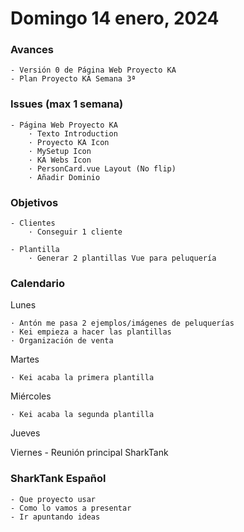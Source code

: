 # Domingo 14 enero, 2024

### Avances
	- Versión 0 de Página Web Proyecto KA
	- Plan Proyecto KA Semana 3ª

### Issues (max 1 semana)
	- Página Web Proyecto KA
		· Texto Introduction
		· Proyecto KA Icon
		· MySetup Icon
		· KA Webs Icon
		· PersonCard.vue Layout (No flip)
		· Añadir Dominio

### Objetivos
	- Clientes
		· Conseguir 1 cliente

	- Plantilla
		· Generar 2 plantillas Vue para peluquería


### Calendario

Lunes

	· Antón me pasa 2 ejemplos/imágenes de peluquerías
	· Kei empieza a hacer las plantillas
	· Organización de venta

Martes
	
	· Kei acaba la primera plantilla

Miércoles
	
	· Kei acaba la segunda plantilla

Jueves

Viernes
	- Reunión principal SharkTank

### SharkTank Español
	- Que proyecto usar
	- Como lo vamos a presentar
	- Ir apuntando ideas

